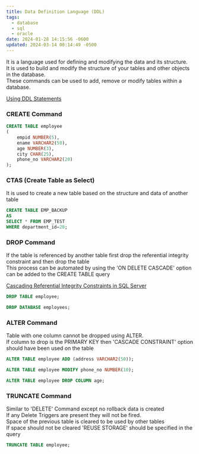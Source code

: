 ```yaml
---
title: Data Definition Language (DDL)
tags:
  - database
  - sql
  - oracle
date: 2024-01-28 14:15:56 -0600
updated: 2024-03-14 00:14:49 -0500
---
```


It is a language used for defining and modifying the data and its structure.  
It is used to build and modify the structure of your tables and other objects in the database.  
These commands can be used to add, remove or modify tables within a database.

[Using DDL Statements](https://www.tutorialspoint.com/sql_certificate/using_ddl_statements.htm)

### CREATE Command

````sql
CREATE TABLE employee
(
	empid NUMBER(5),
	ename VARCHAR2(50),
	age NUMBER(3),
	city CHAR(25),
	phone_no VARCHAR2(20)
);
````

### CTAS (Create Table as Select)

It is used to create a new table based on the structure and data of another table

````sql
CREATE TABLE EMP_BACKUP
AS
SELECT * FROM EMP_TEST
WHERE department_id=20;
````

### DROP Command

If the table is referenced by another table first drop the referential integrity constraint and then drop the table  
This process can be automated by using the 'ON DELETE CASCADE' option can be added to the CREATE TABLE query

[Cascading Referential Integrity Constraints in SQL Server](https://dotnettutorials.net/lesson/cascading-referential-integrity-constraints-sql-server/)

````sql
DROP TABLE employee;

DROP DATABASE employees;
````

### ALTER Command

Table with one column cannot be dropped using ALTER.  
If column to drop is the PRIMARY KEY then 'CASCADE CONSTRAINT' option should have been used on the table

````sql
ALTER TABLE employee ADD (address VARCHAR2(50));

ALTER TABLE employee MODIFY phone_no NUMBER(10);

ALTER TABLE employee DROP COLUMN age;
````

### TRUNCATE Command

Similar to 'DELETE' Command except no rollback data is created  
If any Delete Triggers are present they will not be fired.  
Space of the previous table is cleared to be used by other tables  
If space should not be cleared 'REUSE STORAGE' should be specified in the query

````sql
TRUNCATE TABLE employee;
````
